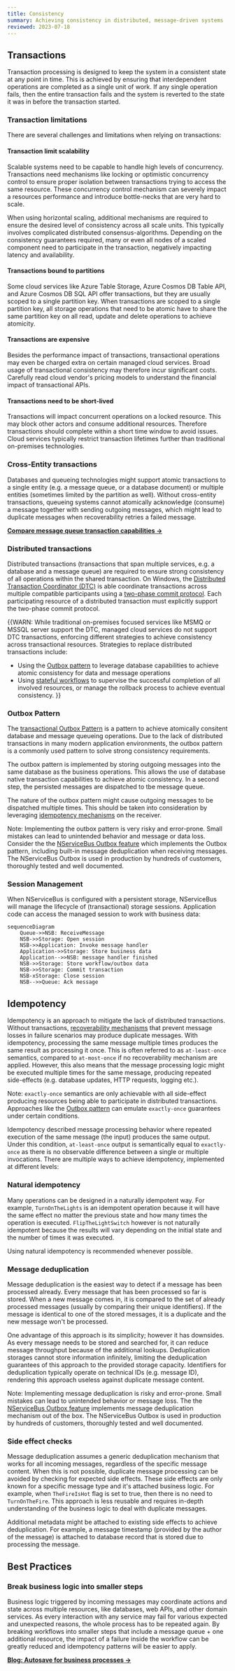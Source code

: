 ```yaml
---
title: Consistency
summary: Achieving consistency in distributed, message-driven systems
reviewed: 2023-07-18
---
```


## Transactions

Transaction processing is designed to keep the system in a consistent state at any point in time. This is achieved by ensuring that interdependent operations are completed as a single unit of work. If any single operation fails, then the entire transaction fails and the system is reverted to the state it was in before the transaction started.

### Transaction limitations

There are several challenges and limitations when relying on transactions:

#### Transaction limit scalability

Scalable systems need to be capable to handle high levels of concurrency. Transactions need mechanisms like locking or optimistic concurrency control to ensure proper isolation between transactions trying to access the same resource. These concurrency control mechanism can severely impact a resources performance and introduce bottle-necks that are very hard to scale.

When using horizontal scaling, additional mechanisms are required to ensure the desired level of consistency across all scale units. This typically involves complicated distributed consensus-algorithms. Depending on the consistency guarantees required, many or even all nodes of a scaled component need to participate in the transaction, negatively impacting latency and availability.

#### Transactions bound to partitions

Some cloud services like Azure Table Storage, Azure Cosmos DB Table API, and Azure Cosmos DB SQL API offer transactions, but they are usually scoped to a single partition key. When transactions are scoped to a single partition key, all storage operations that need to be atomic have to share the same partition key on all read, update and delete operations to achieve atomicity.

#### Transactions are expensive

Besides the performance impact of transactions, transactional operations may even be charged extra on certain managed cloud services. Broad usage of transactional consistency may therefore incur significant costs. Carefully read cloud vendor's pricing models to understand the financial impact of transactional APIs.

#### Transactions need to be short-lived

Transactions will impact concurrent operations on a locked resource. This may block other actors and consume additional resources. Therefore transactions should complete within a short time window to avoid issues. Cloud services typically restrict transaction lifetimes further than traditional on-premises technologies.


### Cross-Entity transactions

Databases and queueing technologies might support atomic transactions to a single entity (e.g. a message queue, or a database document) or multiple entities (sometimes limited by the partition as well). Without cross-entity transactions, queueing systems cannot atomically acknowledge (consume) a message together with sending outgoing messages, which might lead to duplicate messages when recoverability retries a failed message.

[**Compare message queue transaction capabilities →**](/transports/transactions.md)

### Distributed transactions

Distributed transactions (transactions that span multiple services, e.g. a database and a message queue) are required to ensure strong consistency of all operations within the shared transaction. On Windows, the [Distributed Transaction Coordinator (DTC)](https://en.wikipedia.org/wiki/Microsoft_Distributed_Transaction_Coordinator) is able coordinate transactions across multiple compatible participants using a [two-phase commit protocol](https://en.wikipedia.org/wiki/Two-phase_commit_protocol). Each participating resource of a distributed transaction must explicitly support the two-phase commit protocol. 

{{WARN:
While traditional on-premises focused services like MSMQ or MSSQL server support the DTC, managed cloud services do not support DTC transactions, enforcing different strategies to achieve consistency across transactional resources. Strategies to replace distributed transactions include:
* Using the [Outbox pattern](#transactions-outbox-pattern) to leverage database capabilities to achieve atomic consistency for data and message operations
* Using [stateful workflows](workflows.md) to supervise the successful completion of all involved resources, or manage the rollback process to achieve eventual consistency.
}}


### Outbox Pattern

The [transactional Outbox Pattern](https://microservices.io/patterns/data/transactional-outbox.html) is a pattern to achieve atomically consitent database and message queueing operations. Due to the lack of distributed transactions in many modern application environments, the outbox pattern is a commonly used pattern to solve strong consistency requirements.

The outbox pattern is implemented by storing outgoing messages into the same database as the business operations. This allows the use of database native transaction capabilities to achieve atomic consistency. In a second step, the persisted messages are dispatched to tbe message queue.

The nature of the outbox pattern might cause outgoing messages to be dispatched multiple times. This should be taken into consideration by leveraging [idempotency mechanisms](#idempotency) on the receiver.

Note: Implementing the outbox pattern is very risky and error-prone. Small mistakes can lead to unintended behavior and message or data loss. Consider the the [NServiceBus Outbox feature](/nservicebus/outbox/) which implements the Outbox pattern, including built-in message deduplication when receiving messages. The NServiceBus Outbox is used in production by hundreds of customers, thoroughly tested and well documented.



### Session Management

When NServiceBus is configured with a persistent storage, NServiceBus will manage the lifecycle of (transactional) storage sessions. Application code can access the managed session to work with business data:

```mermaid
sequenceDiagram
    Queue->>NSB: ReceiveMessage
    NSB->>Storage: Open session
    NSB->>Application: Invoke message handler
    Application->>Storage: Store business data
    Application-->>NSB: message handler finished
    NSB->>Storage: Store workflow/outbox data
    NSB->>Storage: Commit transaction
    NSB-xStorage: Close session
    NSB-->>Queue: Ack message
```

## Idempotency

Idempotency is an approach to mitigate the lack of distributed transactions. Without transactions, [recoverability mechanisms](/architecture/recoverability.md) that prevent message losses in failure scenarios may produce duplicate messages. With idempotency, processing the same message multiple times produces the same result as processing it once. This is often referred to as `at-least-once` semantics, compared to `at-most-once` if no recoverability mechanism are applied. However, this also means that the message processing logic might be executed multiple times for the same message, producing repeated side-effects (e.g. database updates, HTTP requests, logging etc.).

Note: `exactly-once` semantics are only achievable with all side-effect producing resources being able to participate in distributed transactions. Approaches like the [Outbox pattern](#transactions-outbox-pattern) can emulate `exactly-once` guarantees under certain conditions.

Idempotency described message processing behavior where repeated execution of the same message (the input) produces the same output. Under this condition, `at-least-once` output is semantically equal to `exactly-once` as there is no observable difference between a single or multiple invocations. There are multiple ways to achieve idempotency, implemented at different levels:

### Natural idempotency

Many operations can be designed in a naturally idempotent way. For example, `TurnOnTheLights` is an idempotent operation because it will have the same effect no matter the previous state and how many times the operation is executed. `FlipTheLightSwitch` however is not naturally idempotent because the results will vary depending on the initial state and the number of times it was executed.

Using natural idempotency is recommended whenever possible.

### Message deduplication

Message deduplication is the easiest way to detect if a message has been processed already. Every message that has been processed so far is stored. When a new message comes in, it is compared to the set of already processed messages (usually by comparing their unique identifiers). If the message is identical to one of the stored messages, it is a duplicate and the new message won't be processed.

One advantage of this approach is its simplicity; however it has downsides. As every message needs to be stored and searched for, it can reduce message throughput because of the additional lookups. Deduplication storages cannot store information infinitely, limiting the deduplication guarantees of this approach to the provided storage capacity. Identifiers for deduplication typically operate on technical IDs (e.g. message ID), rendering this approach useless against duplicate message content.

Note: Implementing message deduplication is risky and error-prone. Small mistakes can lead to unintended behavior or message loss. The the [NServiceBus Outbox feature](/nservicebus/outbox/) implements message deduplication mechanism out of the box. The NServiceBus Outbox is used in production by hundreds of customers, thoroughly tested and well documented.

### Side effect checks

Message deduplication assumes a generic deduplication mechanism that works for all incoming messages, regardless of the specific message content. When this is not possible, duplicate message processing can be avoided by checking for expected side effects. These side effects are only known for a specific message type and it's attached business logic. For example, when `TheFireIsHot` flag is set to true, then there is no need to `TurnOnTheFire`. This approach is less reusable and requires in-depth understanding of the business logic to deal with duplicate messages.

Additional metadata might be attached to existing side effects to achieve deduplication. For example, a message timestamp (provided by the author of the message) is attached to database record that is stored due to processing the message.


## Best Practices

### Break business logic into smaller steps

Business logic triggered by incoming messages may coordinate actions and state across multiple resources, like databases, web APIs, and other domain services. As every interaction with any service may fail for various expected and unexpected reasons, the whole process has to be repeated again. By breaking workflows into smaller steps that include a message queue + one additional resource, the impact of a failure inside the workflow can be greatly reduced and idempotency patterns will be easier to apply.

[**Blog: Autosave for business processes →**](https://particular.net/blog/autosave-for-your-business)
